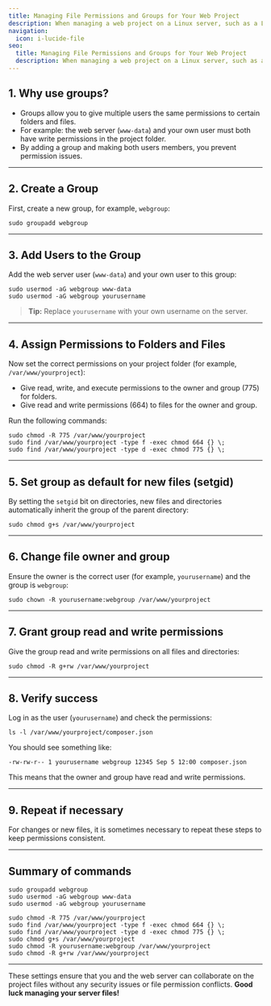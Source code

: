 ```yaml
---
title: Managing File Permissions and Groups for Your Web Project
description: When managing a web project on a Linux server, such as a Laravel application in `/var/www`, it's important to set the correct file permissions and user groups. This ensures security, collaboration, and proper operation of your application.
navigation:
  icon: i-lucide-file
seo:
  title: Managing File Permissions and Groups for Your Web Project
  description: When managing a web project on a Linux server, such as a Laravel application in `/var/www`, it's important to set the correct file permissions and user groups. This ensures security, collaboration, and proper operation of your application.
---
```


## 1. Why use groups?

- Groups allow you to give multiple users the same permissions to certain folders and files.
- For example: the web server (`www-data`) and your own user must both have write permissions in the project folder.
- By adding a group and making both users members, you prevent permission issues.

---

## 2. Create a Group

First, create a new group, for example, `webgroup`:

```
sudo groupadd webgroup
```

---

## 3. Add Users to the Group

Add the web server user (`www-data`) and your own user to this group:

```
sudo usermod -aG webgroup www-data
sudo usermod -aG webgroup yourusername
```

> **Tip:** Replace `yourusername` with your own username on the server.

---

## 4. Assign Permissions to Folders and Files

Now set the correct permissions on your project folder (for example, `/var/www/yourproject`):

- Give read, write, and execute permissions to the owner and group (775) for folders.
- Give read and write permissions (664) to files for the owner and group.

Run the following commands: 

```
sudo chmod -R 775 /var/www/yourproject 
sudo find /var/www/yourproject -type f -exec chmod 664 {} \; 
sudo find /var/www/yourproject -type d -exec chmod 775 {} \;
```

---

## 5. Set group as default for new files (setgid)

By setting the `setgid` bit on directories, new files and directories automatically inherit the group of the parent directory:

```
sudo chmod g+s /var/www/yourproject
```

---

## 6. Change file owner and group

Ensure the owner is the correct user (for example, `yourusername`) and the group is `webgroup`:

```
sudo chown -R yourusername:webgroup /var/www/yourproject
```

---

## 7. Grant group read and write permissions

Give the group read and write permissions on all files and directories:

```
sudo chmod -R g+rw /var/www/yourproject
```

---

## 8. Verify success

Log in as the user (`yourusername`) and check the permissions:

```
ls -l /var/www/yourproject/composer.json
```

You should see something like:

```
-rw-rw-r-- 1 yourusername webgroup 12345 Sep 5 12:00 composer.json
```

This means that the owner and group have read and write permissions.

---

## 9. Repeat if necessary

For changes or new files, it is sometimes necessary to repeat these steps to keep permissions consistent.

---

## Summary of commands

```
sudo groupadd webgroup
sudo usermod -aG webgroup www-data
sudo usermod -aG webgroup yourusername

sudo chmod -R 775 /var/www/yourproject
sudo find /var/www/yourproject -type f -exec chmod 664 {} \;
sudo find /var/www/yourproject -type d -exec chmod 775 {} \;
sudo chmod g+s /var/www/yourproject
sudo chmod -R yourusername:webgroup /var/www/yourproject
sudo chmod -R g+rw /var/www/yourproject
```

---

These settings ensure that you and the web server can collaborate on the project files without any security issues or file permission conflicts.
**Good luck managing your server files!**